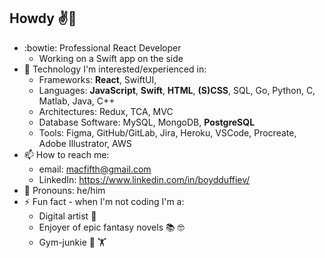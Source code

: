 ## Howdy ✌️🤠 

- :bowtie: Professional React Developer
   - Working on a Swift app on the side
- 🤖 Technology I'm interested/experienced in:
   -  Frameworks: **React**, SwiftUI,
   -  Languages: **JavaScript**, **Swift**, **HTML**, **(S)CSS**, SQL, Go, Python, C, Matlab, Java, C++
   -  Architectures: Redux, TCA, MVC
   -  Database Software: MySQL, MongoDB, **PostgreSQL**
   -  Tools: Figma, GitHub/GitLab, Jira, Heroku, VSCode, Procreate, Adobe Illustrator, AWS
- 📫 How to reach me: 
   -  email: macfifth@gmail.com
   -  LinkedIn: https://www.linkedin.com/in/boydduffiev/
- 🤟 Pronouns: he/him
- ⚡ Fun fact - when I'm not coding I'm a:
   -  Digital artist 🎨
   -  Enjoyer of epic fantasy novels 📚 🤓
   -  Gym-junkie 💪 🏋️

<!--
**boydDuffie/boydDuffie** is a ✨ _special_ ✨ repository because its `README.md` (this file) appears on your GitHub profile.

Here are some ideas to get you started:

- 🔭 I’m currently working on ...
- 🌱 I’m currently learning ...
- 👯 I’m looking to collaborate on ...
- 🤔 I’m looking for help with ...
- 💬 Ask me about ...
- 📫 How to reach me: ...
- 😄 Pronouns: ...
- ⚡ Fun fact: ...
-->
